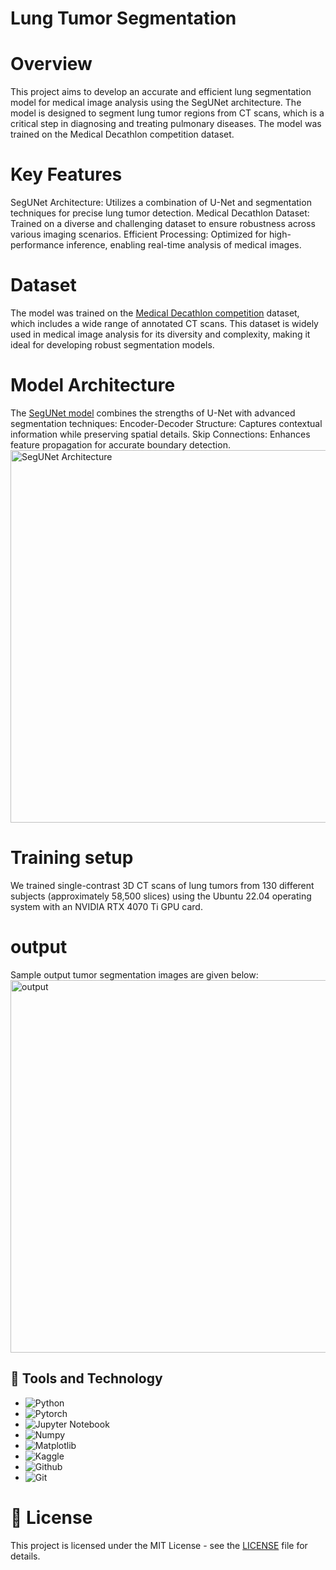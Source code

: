 # Lung Tumor Segmentation
# Overview
This project aims to develop an accurate and efficient lung segmentation model for medical image analysis using the SegUNet architecture. The model is designed to segment lung tumor regions from CT scans, which is a critical step in diagnosing and treating pulmonary diseases. The model was trained on the Medical Decathlon competition dataset. 

# Key Features

SegUNet Architecture: Utilizes a combination of U-Net and segmentation techniques for precise lung tumor detection.
Medical Decathlon Dataset: Trained on a diverse and challenging dataset to ensure robustness across various imaging scenarios.
Efficient Processing: Optimized for high-performance inference, enabling real-time analysis of medical images.

# Dataset

The model was trained on the [Medical Decathlon competition](https://drive.google.com/file/d/1I1LR7XjyEZ-VBQ-Xruh31V7xExMjlVvi/view?usp=sharing)
dataset, which includes a wide range of annotated CT scans. This dataset is widely used in medical image analysis for its diversity and complexity, making it ideal for developing robust segmentation models.

# Model Architecture
The [SegUNet model](https://docs.google.com/document/d/1ngOpqQ98q2Mx6_RXanPms5LvOj6k4NrwkwPMZQ-WqeA/edit?usp=sharing) combines the strengths of U-Net with advanced segmentation techniques:
Encoder-Decoder Structure: Captures contextual information while preserving spatial details.
Skip Connections: Enhances feature propagation for accurate boundary detection.
<img width="596" alt="SegUNet Architecture" src="https://github.com/user-attachments/assets/d3dea966-6f03-4824-b622-30da0c8e9bc8" />

# Training setup
We trained single-contrast 3D CT scans of lung tumors from 130 different subjects (approximately 58,500 slices) using the Ubuntu 22.04 operating system with an NVIDIA RTX 4070 Ti GPU card. 

# output 
Sample output tumor segmentation images are given below:<img width="596" alt="output" src="https://github.com/user-attachments/assets/9a671ec7-19f9-429d-8fbf-d15cb90fa7b6" />

## 🔧 Tools and Technology
- ![Python](https://img.shields.io/badge/Code-Python-informational?style=flat&logo=python&logoColor=white&color=2bbc8a)
- ![Pytorch](https://img.shields.io/badge/Code-Pytorch-informational?style=flat&logo=pytorch&logoColor=white&color=2bbc8a)
- ![Jupyter Notebook](https://img.shields.io/badge/Code-Jupyter-informational?style=flat&logo=jupyter&logoColor=white&color=2bbc8a)
- ![Numpy](https://img.shields.io/badge/Code-Numpy-informational?style=flat&logo=numpy&logoColor=white&color=2bbc8a)
- ![Matplotlib](https://img.shields.io/badge/Code-Matplotlib-informational?style=flat&logo=matplotlib&logoColor=white&color=2bbc8a)
- ![Kaggle](https://img.shields.io/badge/Tools-Kaggle-informational?style=flat&logo=kaggle&logoColor=white&color=2bbc8a)
- ![Github](https://img.shields.io/badge/Tools-Github-informational?style=flat&logo=github&logoColor=white&color=2bbc8a)
- ![Git](https://img.shields.io/badge/Tools-Git-informational?style=flat&logo=git&logoColor=white&color=2bbc8a)
# 📝 License
This project is licensed under the MIT License - see the [LICENSE](LICENSE) file for details.

